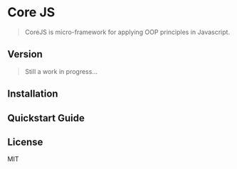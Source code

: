 Core JS
=======

> CoreJS is micro-framework for applying OOP principles in Javascript.

Version
----

> Still a work in progress... 

Installation
--------------


Quickstart Guide
--------------


License
----

MIT
